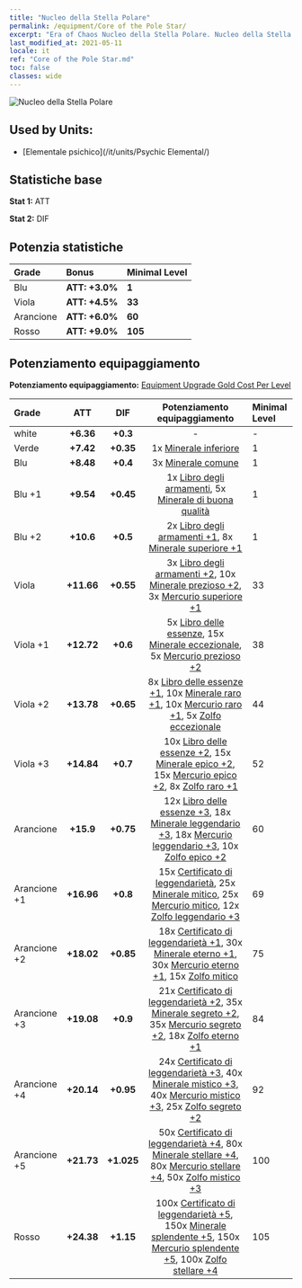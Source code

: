 ```yaml
---
title: "Nucleo della Stella Polare"
permalink: /equipment/Core of the Pole Star/
excerpt: "Era of Chaos Nucleo della Stella Polare. Nucleo della Stella Polare"
last_modified_at: 2021-05-11
locale: it
ref: "Core of the Pole Star.md"
toc: false
classes: wide
---
```


  ![Nucleo della Stella Polare](/images/e/e_9061.png)

## Used by Units:

* [Elementale psichico](/it/units/Psychic Elemental/) 


## Statistiche base
 **Stat 1:** ATT

 **Stat 2:** DIF

## Potenzia statistiche

  |     Grade    |   Bonus | Minimal Level | 
  |:-------------|:--------|:--------------| 
  | Blu | **ATT: +3.0%** | **1** | 
  | Viola | **ATT: +4.5%** | **33** | 
  | Arancione | **ATT: +6.0%** | **60** | 
  | Rosso | **ATT: +9.0%** | **105** | 


## Potenziamento equipaggiamento
 **Potenziamento equipaggiamento:** [Equipment Upgrade Gold Cost Per Level](/equipment/EquipmentUpgradeCostPerLevel/) 

  |          Grade      | ATT | DIF | Potenziamento equipaggiamento | Minimal Level |
  |:--------------------|:---------:|:---------:|:----------------:|:--------------|
  | white | **+6.36** | **+0.3** | - | - |
  | Verde | **+7.42** | **+0.35** | 1x [Minerale inferiore](/ItemsIT/mat_1/) | 1 |
  | Blu | **+8.48** | **+0.4** | 3x [Minerale comune](/ItemsIT/mat_6/) | 1 |
  | Blu +1 | **+9.54** | **+0.45** | 1x [Libro degli armamenti](/ItemsIT/mat_18/), 5x [Minerale di buona qualità](/ItemsIT/mat_12/) | 1 |
  | Blu +2 | **+10.6** | **+0.5** | 2x [Libro degli armamenti +1](/ItemsIT/mat_25/), 8x [Minerale superiore +1](/ItemsIT/mat_19/) | 1 |
  | Viola | **+11.66** | **+0.55** | 3x [Libro degli armamenti +2](/ItemsIT/mat_32/), 10x [Minerale prezioso +2](/ItemsIT/mat_26/), 3x [Mercurio superiore +1](/ItemsIT/mat_21/) | 33 |
  | Viola +1 | **+12.72** | **+0.6** | 5x [Libro delle essenze](/ItemsIT/mat_39/), 15x [Minerale eccezionale](/ItemsIT/mat_33/), 5x [Mercurio prezioso +2](/ItemsIT/mat_28/) | 38 |
  | Viola +2 | **+13.78** | **+0.65** | 8x [Libro delle essenze +1](/ItemsIT/mat_46/), 10x [Minerale raro +1](/ItemsIT/mat_40/), 10x [Mercurio raro +1](/ItemsIT/mat_42/), 5x [Zolfo eccezionale](/ItemsIT/mat_36/) | 44 |
  | Viola +3 | **+14.84** | **+0.7** | 10x [Libro delle essenze +2](/ItemsIT/mat_53/), 15x [Minerale epico +2](/ItemsIT/mat_47/), 15x [Mercurio epico +2](/ItemsIT/mat_49/), 8x [Zolfo raro +1](/ItemsIT/mat_43/) | 52 |
  | Arancione | **+15.9** | **+0.75** | 12x [Libro delle essenze +3](/ItemsIT/mat_60/), 18x [Minerale leggendario +3](/ItemsIT/mat_54/), 18x [Mercurio leggendario +3](/ItemsIT/mat_56/), 10x [Zolfo epico +2](/ItemsIT/mat_50/) | 60 |
  | Arancione +1 | **+16.96** | **+0.8** | 15x [Certificato di leggendarietà](/ItemsIT/mat_67/), 25x [Minerale mitico](/ItemsIT/mat_61/), 25x [Mercurio mitico](/ItemsIT/mat_63/), 12x [Zolfo leggendario +3](/ItemsIT/mat_57/) | 69 |
  | Arancione +2 | **+18.02** | **+0.85** | 18x [Certificato di leggendarietà +1](/ItemsIT/mat_74/), 30x [Minerale eterno +1](/ItemsIT/mat_68/), 30x [Mercurio eterno +1](/ItemsIT/mat_70/), 15x [Zolfo mitico](/ItemsIT/mat_64/) | 75 |
  | Arancione +3 | **+19.08** | **+0.9** | 21x [Certificato di leggendarietà +2](/ItemsIT/mat_81/), 35x [Minerale segreto +2](/ItemsIT/mat_75/), 35x [Mercurio segreto +2](/ItemsIT/mat_77/), 18x [Zolfo eterno +1](/ItemsIT/mat_71/) | 84 |
  | Arancione +4 | **+20.14** | **+0.95** | 24x [Certificato di leggendarietà +3](/ItemsIT/mat_88/), 40x [Minerale mistico +3](/ItemsIT/mat_82/), 40x [Mercurio mistico +3](/ItemsIT/mat_84/), 25x [Zolfo segreto +2](/ItemsIT/mat_78/) | 92 |
  | Arancione +5 | **+21.73** | **+1.025** | 50x [Certificato di leggendarietà +4](/ItemsIT/mat_95/), 80x [Minerale stellare +4](/ItemsIT/mat_89/), 80x [Mercurio stellare +4](/ItemsIT/mat_91/), 50x [Zolfo mistico +3](/ItemsIT/mat_85/) | 100 |
  | Rosso | **+24.38** | **+1.15** | 100x [Certificato di leggendarietà +5](/ItemsIT/mat_102/), 150x [Minerale splendente +5](/ItemsIT/mat_96/), 150x [Mercurio splendente +5](/ItemsIT/mat_98/), 100x [Zolfo stellare +4](/ItemsIT/mat_92/) | 105 |

